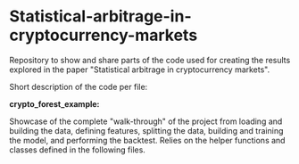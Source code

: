 # Statistical-arbitrage-in-cryptocurrency-markets
Repository to show and share parts of the code used for creating the results explored in the paper "Statistical arbitrage in cryptocurrency markets".

Short description of the code per file:

**crypto_forest_example:** 

Showcase of the complete "walk-through" of the project from loading and building the data, defining features, splitting the data, building and training the model, and performing the backtest. Relies on the helper functions and classes defined in the following files.
